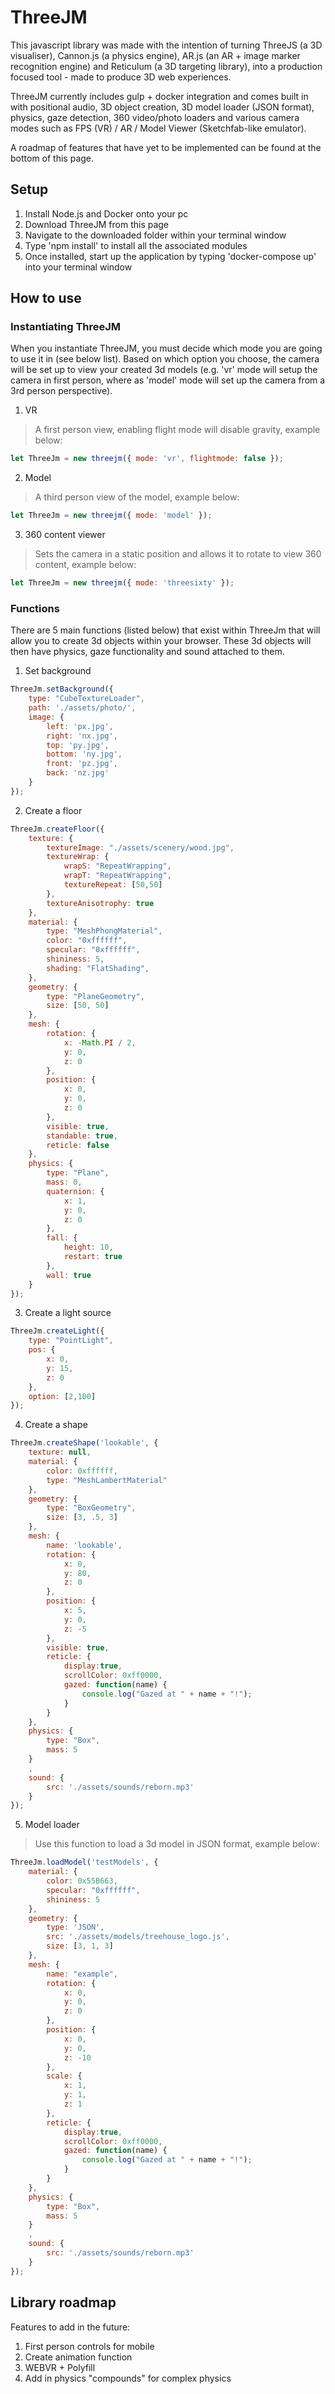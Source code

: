 # ThreeJM
This javascript library was made with the intention of turning ThreeJS (a 3D visualiser), Cannon.js (a physics engine), AR.js (an AR + image marker recognition engine) and Reticulum (a 3D targeting library), into a production focused tool - made to produce 3D web experiences. 

ThreeJM currently includes gulp + docker integration and comes built in with positional audio, 3D object creation, 3D model loader (JSON format), physics, gaze detection, 360 video/photo loaders and various camera modes such as FPS (VR) / AR / Model Viewer (Sketchfab-like emulator).

A roadmap of features that have yet to be implemented can be found at the bottom of this page.


## Setup
1. Install Node.js and Docker onto your pc
2. Download ThreeJM from this page
3. Navigate to the downloaded folder within your terminal window
4. Type 'npm install' to install all the associated modules
5. Once installed, start up the application by typing 'docker-compose up' into your terminal window

## How to use

### Instantiating ThreeJM

When you instantiate ThreeJM, you must decide which mode you are going to use it in (see below list). Based on which option you choose, the camera will be set up to view your created 3d models (e.g. 'vr' mode will setup the camera in first person, where as 'model' mode will set up the camera from a 3rd person perspective). 
1. VR
> A first person view, enabling flight mode will disable gravity, example below:

```javascript
let ThreeJm = new threejm({ mode: 'vr', flightmode: false });
```

2. Model
> A third person view of the model, example below:

```javascript
let ThreeJm = new threejm({ mode: 'model' });
```

3. 360 content viewer
> Sets the camera in a static position and allows it to rotate to view 360 content, example below:

```javascript
let ThreeJm = new threejm({ mode: 'threesixty' });
```

### Functions
There are 5 main functions (listed below) that exist within ThreeJm that will allow you to create 3d objects within your browser. These 3d objects will then have physics, gaze functionality and sound attached to them.

1. Set background

```javascript
ThreeJm.setBackground({
	type: "CubeTextureLoader",
	path: './assets/photo/',
	image: {
		left: 'px.jpg',
		right: 'nx.jpg',
		top: 'py.jpg',
		bottom: 'ny.jpg',
		front: 'pz.jpg',
		back: 'nz.jpg'
	}
});
```

2. Create a floor

```javascript
ThreeJm.createFloor({
	texture: {
		textureImage: "./assets/scenery/wood.jpg",
		textureWrap: {
			wrapS: "RepeatWrapping",
			wrapT: "RepeatWrapping",
			textureRepeat: [50,50]
		},
		textureAnisotrophy: true
	},
	material: {
		type: "MeshPhongMaterial",
		color: "0xffffff",
	    specular: "0xffffff",
	    shininess: 5,
	    shading: "FlatShading",
	},
	geometry: {
		type: "PlaneGeometry",
		size: [50, 50]
	},
	mesh: {
		rotation: { 
			x: -Math.PI / 2,
			y: 0,
			z: 0
		},
		position: {
			x: 0,
			y: 0,
			z: 0
		},
		visible: true,
		standable: true,
		reticle: false
	},
	physics: {
		type: "Plane",
		mass: 0,
		quaternion: {
			x: 1,
			y: 0,
			z: 0
		},
		fall: {
			height: 10,
			restart: true
		},
		wall: true
	}
});
```

3. Create a light source

```javascript
ThreeJm.createLight({
	type: "PointLight",
	pos: {
		x: 0,
		y: 15,
		z: 0
	},
	option: [2,100]
});
```

4. Create a shape

```javascript
ThreeJm.createShape('lookable', {
	texture: null,
	material: {
		color: 0xffffff,
		type: "MeshLambertMaterial"
	},
	geometry: {
		type: "BoxGeometry",
		size: [3, .5, 3]
	},
	mesh: {
		name: 'lookable',
		rotation: { 
			x: 0,
			y: 80,
			z: 0
		},
		position: {
			x: 5,
			y: 0,
			z: -5
		},
		visible: true,
		reticle: {
			display:true,
			scrollColor: 0xff0000,
			gazed: function(name) {
				console.log("Gazed at " + name + "!");
			}
		}
	},
	physics: {
		type: "Box",
		mass: 5
	}
	,
	sound: {
		src: './assets/sounds/reborn.mp3'
	}
});
```

5. Model loader 
> Use this function to load a 3d model in JSON format, example below:

```javascript
ThreeJm.loadModel('testModels', {
	material: {
		color: 0x55B663,
		specular: "0xffffff",
	    shininess: 5
	},
	geometry: {
		type: 'JSON',
		src: './assets/models/treehouse_logo.js',
		size: [3, 1, 3]
	},
	mesh: {
		name: "example",
		rotation: {
			x: 0,
			y: 0,
			z: 0
		},
		position: {
			x: 0,
			y: 0,
			z: -10
		},
		scale: {
			x: 1,
			y: 1,
			z: 1				
		},
		reticle: {
			display:true,
			scrollColor: 0xff0000,
			gazed: function(name) {
				console.log("Gazed at " + name + "!");
			}
		}
	},
	physics: {
		type: "Box",
		mass: 5
	}
	,
	sound: {
		src: './assets/sounds/reborn.mp3'
	}
});
```

## Library roadmap
Features to add in the future:

1. First person controls for mobile 
2. Create animation function
3. WEBVR + Polyfill
4. Add in physics "compounds" for complex physics
